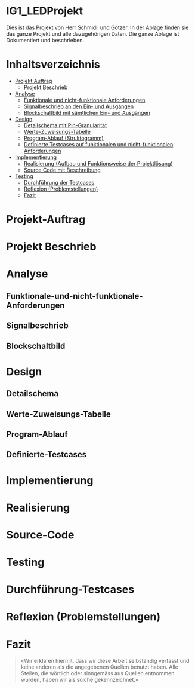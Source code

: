 # IG1_LEDProjekt

Dies ist das Projekt von Herr Schmidli und Götzer. In der Ablage finden sie das ganze Projekt und alle dazugehörigen Daten. Die ganze Ablage ist Dokumentiert und beschrieben.

# Inhaltsverzeichnis
- [Projekt Auftrag](#Projekt-Auftrag)
    - [Projekt Beschrieb](#Projekt-Beschrieb)
- [Analyse](#Analyse)
    -  [Funktionale und nicht-funktionale Anforderungen](#Funktionale-und-nicht-funktionale-Anforderungen)
    - [Signalbeschrieb an den Ein- und Ausgängen](#Signalbeschrieb)
    - [Blockschaltbild mit sämtlichen Ein- und Ausgängen](#Blockschaltbild)
- [Design](#Design)
    - [Detailschema mit Pin-Granularität](#Detailschema)
    - [Werte-Zuweisungs-Tabelle](#Werte-Zuweisungs-Tabelle)
    - [Program-Ablauf (Struktogramm)](#Program-Ablauf)
    - [Definierte Testcases auf funktionalen und nicht-funktionalen Anforderungen](#Definierte-Testcases)
- [Implementierung](#Implementierung)
    - [Realisierung (Aufbau und Funktionsweise der Projektlösung)](#Realisierung)
    - [Source Code mit Beschreibung](#Source-Code)
- [Testing](#Testing)
    - [Durchführung der Testcases](#Durchführung-Testcases)
    - [Reflexion (Problemstellungen)](#Reflexion)
    - [Fazit](#Fazit)

# Projekt-Auftrag

# Projekt Beschrieb

# Analyse
## Funktionale-und-nicht-funktionale-Anforderungen
## Signalbeschrieb
## Blockschaltbild

# Design
## Detailschema
## Werte-Zuweisungs-Tabelle
## Program-Ablauf
## Definierte-Testcases

# Implementierung
# Realisierung
# Source-Code

# Testing
# Durchführung-Testcases
# Reflexion (Problemstellungen)
# Fazit


>«Wir erklären hiermit, dass wir diese Arbeit selbständig verfasst und keine anderen als die angegebenen Quellen benutzt haben. Alle Stellen, die wörtlich oder sinngemäss aus Quellen entnommen wurden, haben wir als solche gekennzeichnet.»

[^1]:
[^2]:
[^3]:
[^4]:
[^5]:
[^6]:
[^7]: